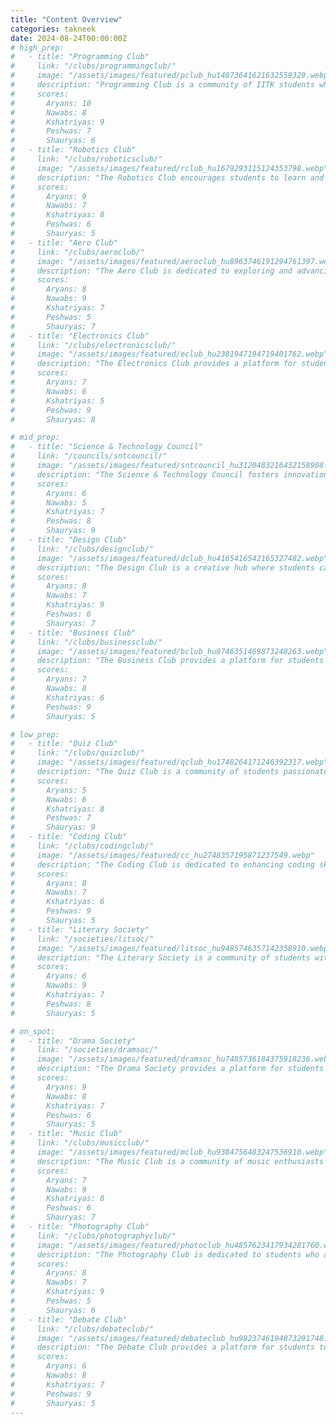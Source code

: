 ```yaml
---
title: "Content Overview"
categories: takneek
date: 2024-08-24T00:00:00Z
# high_prep:
#   - title: "Programming Club"
#     link: "/clubs/programmingclub/"
#     image: "/assets/images/featured/pclub_hu14073641621632559329.webp"
#     description: "Programming Club is a community of IITK students who are highly enthusiastic about development, algorithms, security, ML, and all other aspects of programming."
#     scores:
#       Aryans: 10
#       Nawabs: 8
#       Kshatriyas: 9
#       Peshwas: 7
#       Shauryas: 6
#   - title: "Robotics Club"
#     link: "/clubs/roboticsclub/"
#     image: "/assets/images/featured/rclub_hu1679293115124353798.webp"
#     description: "The Robotics Club encourages students to learn and apply robotics, providing them with hands-on experience and opportunities to participate in competitions."
#     scores:
#       Aryans: 9
#       Nawabs: 7
#       Kshatriyas: 8
#       Peshwas: 6
#       Shauryas: 5
#   - title: "Aero Club"
#     link: "/clubs/aeroclub/"
#     image: "/assets/images/featured/aeroclub_hu8963746191294761397.webp"
#     description: "The Aero Club is dedicated to exploring and advancing the field of aeronautics and aerospace, offering projects and events for enthusiasts."
#     scores:
#       Aryans: 8
#       Nawabs: 9
#       Kshatriyas: 7
#       Peshwas: 5
#       Shauryas: 7
#   - title: "Electronics Club"
#     link: "/clubs/electronicsclub/"
#     image: "/assets/images/featured/eclub_hu2381947194719401762.webp"
#     description: "The Electronics Club provides a platform for students interested in electronics and embedded systems to develop and showcase their skills."
#     scores:
#       Aryans: 7
#       Nawabs: 6
#       Kshatriyas: 5
#       Peshwas: 9
#       Shauryas: 8

# mid_prep:
#   - title: "Science & Technology Council"
#     link: "/councils/sntcouncil/"
#     image: "/assets/images/featured/sntcouncil_hu3120483216432158908.webp"
#     description: "The Science & Technology Council fosters innovation and creativity among students by organizing events, workshops, and competitions."
#     scores:
#       Aryans: 6
#       Nawabs: 5
#       Kshatriyas: 7
#       Peshwas: 8
#       Shauryas: 9
#   - title: "Design Club"
#     link: "/clubs/designclub/"
#     image: "/assets/images/featured/dclub_hu4165416542165327482.webp"
#     description: "The Design Club is a creative hub where students can explore and learn about design, including graphic design, UI/UX, and product design."
#     scores:
#       Aryans: 8
#       Nawabs: 7
#       Kshatriyas: 9
#       Peshwas: 6
#       Shauryas: 7
#   - title: "Business Club"
#     link: "/clubs/businessclub/"
#     image: "/assets/images/featured/bclub_hu8746351469873248263.webp"
#     description: "The Business Club provides a platform for students interested in entrepreneurship, finance, and management to network and develop their skills."
#     scores:
#       Aryans: 7
#       Nawabs: 8
#       Kshatriyas: 6
#       Peshwas: 9
#       Shauryas: 5

# low_prep:
#   - title: "Quiz Club"
#     link: "/clubs/quizclub/"
#     image: "/assets/images/featured/qclub_hu1748264171246392317.webp"
#     description: "The Quiz Club is a community of students passionate about quizzes and trivia, organizing various quiz events and competitions."
#     scores:
#       Aryans: 5
#       Nawabs: 6
#       Kshatriyas: 8
#       Peshwas: 7
#       Shauryas: 9
#   - title: "Coding Club"
#     link: "/clubs/codingclub/"
#     image: "/assets/images/featured/cc_hu2748357195871237549.webp"
#     description: "The Coding Club is dedicated to enhancing coding skills among students by organizing coding challenges, hackathons, and study groups."
#     scores:
#       Aryans: 8
#       Nawabs: 7
#       Kshatriyas: 6
#       Peshwas: 9
#       Shauryas: 5
#   - title: "Literary Society"
#     link: "/societies/litsoc/"
#     image: "/assets/images/featured/litsoc_hu9485746357142358910.webp"
#     description: "The Literary Society is a community of students with a passion for literature, organizing events like poetry readings, book discussions, and writing workshops."
#     scores:
#       Aryans: 6
#       Nawabs: 9
#       Kshatriyas: 7
#       Peshwas: 8
#       Shauryas: 5

# on_spot:
#   - title: "Drama Society"
#     link: "/societies/dramsoc/"
#     image: "/assets/images/featured/dramsoc_hu7485736184375918236.webp"
#     description: "The Drama Society provides a platform for students interested in theater and drama, organizing plays, skits, and workshops."
#     scores:
#       Aryans: 9
#       Nawabs: 8
#       Kshatriyas: 7
#       Peshwas: 6
#       Shauryas: 5
#   - title: "Music Club"
#     link: "/clubs/musicclub/"
#     image: "/assets/images/featured/mclub_hu9384756483247536910.webp"
#     description: "The Music Club is a community of music enthusiasts who organize concerts, jam sessions, and music production workshops."
#     scores:
#       Aryans: 7
#       Nawabs: 9
#       Kshatriyas: 8
#       Peshwas: 6
#       Shauryas: 7
#   - title: "Photography Club"
#     link: "/clubs/photographyclub/"
#     image: "/assets/images/featured/photoclub_hu4857623417934281760.webp"
#     description: "The Photography Club is dedicated to students who are passionate about photography, organizing photo walks, exhibitions, and workshops."
#     scores:
#       Aryans: 8
#       Nawabs: 7
#       Kshatriyas: 9
#       Peshwas: 5
#       Shauryas: 6
#   - title: "Debate Club"
#     link: "/clubs/debateclub/"
#     image: "/assets/images/featured/debateclub_hu9823746194873291748.webp"
#     description: "The Debate Club provides a platform for students to develop their public speaking and argumentation skills through debates and discussions."
#     scores:
#       Aryans: 6
#       Nawabs: 8
#       Kshatriyas: 7
#       Peshwas: 9
#       Shauryas: 5
---
```

